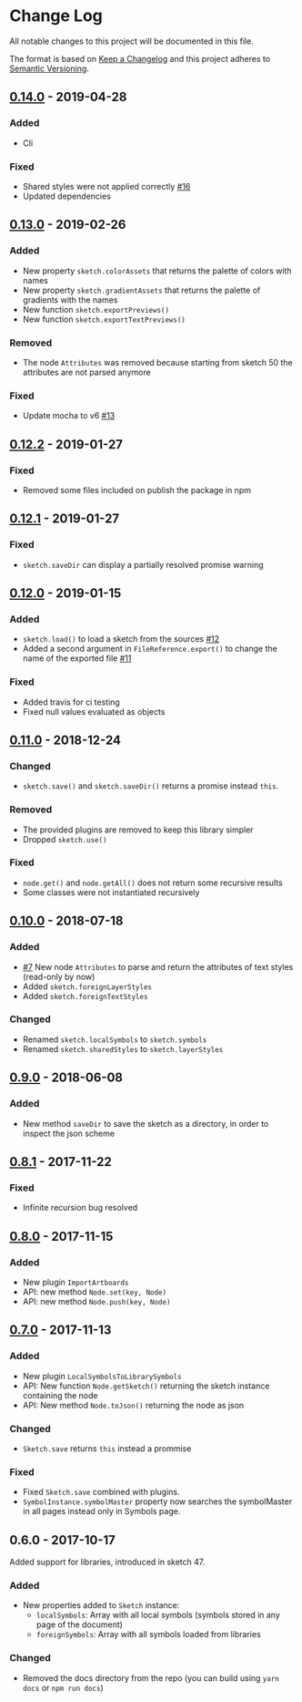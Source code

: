 # Change Log

All notable changes to this project will be documented in this file.

The format is based on [Keep a Changelog](http://keepachangelog.com/) 
and this project adheres to [Semantic Versioning](http://semver.org/).

## [0.14.0] - 2019-04-28
### Added
- Cli

### Fixed
- Shared styles were not applied correctly [#16]
- Updated dependencies

## [0.13.0] - 2019-02-26
### Added
- New property `sketch.colorAssets` that returns the palette of colors with names
- New property `sketch.gradientAssets` that returns the palette of gradients with the names
- New function `sketch.exportPreviews()`
- New function `sketch.exportTextPreviews()`

### Removed
- The node `Attributes` was removed because starting from sketch 50 the attributes are not parsed anymore

### Fixed
- Update mocha to v6 [#13]

## [0.12.2] - 2019-01-27
### Fixed
- Removed some files included on publish the package in npm

## [0.12.1] - 2019-01-27
### Fixed
- `sketch.saveDir` can display a partially resolved promise warning

## [0.12.0] - 2019-01-15
### Added
- `sketch.load()` to load a sketch from the sources [#12]
- Added a second argument in `FileReference.export()` to change the name of the exported file [#11]

### Fixed
- Added travis for ci testing
- Fixed null values evaluated as objects

## [0.11.0] - 2018-12-24
### Changed
- `sketch.save()` and `sketch.saveDir()` returns a promise instead `this`.

### Removed
- The provided plugins are removed to keep this library simpler
- Dropped `sketch.use()`

### Fixed
- `node.get()` and `node.getAll()` does not return some recursive results
- Some classes were not instantiated recursively

## [0.10.0] - 2018-07-18
### Added
- [#7] New node `Attributes` to parse and return the attributes of text styles (read-only by now)
- Added `sketch.foreignLayerStyles`
- Added `sketch.foreignTextStyles`

### Changed
- Renamed `sketch.localSymbols` to `sketch.symbols`
- Renamed `sketch.sharedStyles` to `sketch.layerStyles`

## [0.9.0] - 2018-06-08
### Added
- New method `saveDir` to save the sketch as a directory, in order to inspect the json scheme

## [0.8.1] - 2017-11-22
### Fixed
- Infinite recursion bug resolved

## [0.8.0] - 2017-11-15
### Added
- New plugin `ImportArtboards`
- API: new method `Node.set(key, Node)`
- API: new method `Node.push(key, Node)`

## [0.7.0] - 2017-11-13
### Added
- New plugin `LocalSymbolsToLibrarySymbols`
- API: New function `Node.getSketch()` returning the sketch instance containing the node
- API: New method `Node.toJson()` returning the node as json

### Changed
- `Sketch.save` returns `this` instead a prommise

### Fixed
- Fixed `Sketch.save` combined with plugins.
- `SymbolInstance.symbolMaster` property now searches the symbolMaster in all pages instead only in Symbols page.

## 0.6.0 - 2017-10-17
Added support for libraries, introduced in sketch 47.

### Added
- New properties added to `Sketch` instance:
  - `localSymbols`: Array with all local symbols (symbols stored in any page of the document)
  - `foreignSymbols`: Array with all symbols loaded from libraries

### Changed
- Removed the docs directory from the repo (you can build using `yarn docs` or `npm run docs`)

[#7]: https://github.com/oscarotero/sketch/issues/7
[#11]: https://github.com/oscarotero/sketch/issues/11
[#12]: https://github.com/oscarotero/sketch/issues/12
[#13]: https://github.com/oscarotero/sketch/issues/13
[#16]: https://github.com/oscarotero/sketch/issues/16

[0.14.0]: https://github.com/oscarotero/sketch/compare/v0.13.0...HEAD
[0.13.0]: https://github.com/oscarotero/sketch/compare/v0.12.2...v0.13.0
[0.12.2]: https://github.com/oscarotero/sketch/compare/v0.12.1...v0.12.2
[0.12.1]: https://github.com/oscarotero/sketch/compare/v0.12.0...v0.12.1
[0.12.0]: https://github.com/oscarotero/sketch/compare/v0.11.0...v0.12.0
[0.11.0]: https://github.com/oscarotero/sketch/compare/v0.10.0...v0.11.0
[0.10.0]: https://github.com/oscarotero/sketch/compare/v0.9.0...v0.10.0
[0.9.0]: https://github.com/oscarotero/sketch/compare/v0.8.1...v0.9.0
[0.8.1]: https://github.com/oscarotero/sketch/compare/v0.8.0...v0.8.1
[0.8.0]: https://github.com/oscarotero/sketch/compare/v0.7.0...v0.8.0
[0.7.0]: https://github.com/oscarotero/sketch/compare/v0.6.0...v0.7.0
